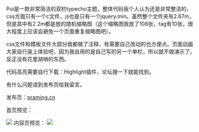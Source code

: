 Pui是一款非常简洁的双栏typecho主题，整体代码我个人认为还是非常整洁的，css方面只有一个c文件，js也是只有一个jquery.min。虽然整个文件夹有2.67m，但是其中有2.2m都是放的随机缩略图（这个缩略图我放了108张，tag有10张，很大程度上应该会避免一个页面重复缩略图吧）。

css文件和模板文件大部分我都做了注释，有需要自己改动的也方便点。页面动画大家自行装上体验吧，因为我自用的是自己写的另一个单栏，所以就不做演示了。反正没有花里胡哨的东西。

代码高亮需要自行下载：Highlight插件，论坛搜一下就能找到。

有什么问题请到发布页给我留言。

发布页：<a href="https://www.praming.cn/36.html" target="_blank">praming.cn</a> 

首页预览：

![](http://img.gukong.net/pui-01.png)
内容页预览：
![](http://img.gukong.net/pui-02.png)